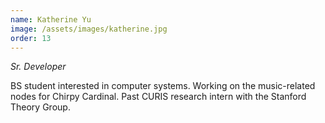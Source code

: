 ```yaml
---
name: Katherine Yu
image: /assets/images/katherine.jpg
order: 13
---
```

*Sr. Developer*

BS student interested in computer systems. Working on the music-related nodes for Chirpy Cardinal. Past CURIS research intern with the Stanford Theory Group.